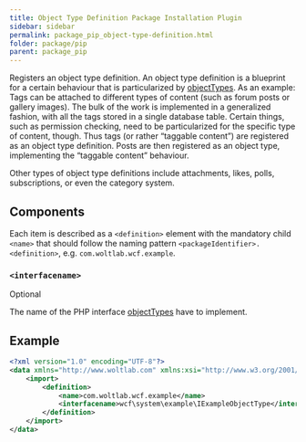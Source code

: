```yaml
---
title: Object Type Definition Package Installation Plugin
sidebar: sidebar
permalink: package_pip_object-type-definition.html
folder: package/pip
parent: package_pip
---
```


Registers an object type definition.
An object type definition is a blueprint for a certain behaviour that is particularized by [objectTypes](package_pip_object-type.md).
As an example: Tags can be attached to different types of content (such as forum posts or gallery images).
The bulk of the work is implemented in a generalized fashion, with all the tags stored in a single database table.
Certain things, such as permission checking, need to be particularized for the specific type of content, though.
Thus tags (or rather “taggable content”) are registered as an object type definition.
Posts are then registered as an object type, implementing the “taggable content” behaviour.

Other types of object type definitions include attachments, likes, polls, subscriptions, or even the category system.

## Components

Each item is described as a `<definition>` element with the mandatory child `<name>` that should follow the naming pattern `<packageIdentifier>.<definition>`, e.g. `com.woltlab.wcf.example`.

### `<interfacename>`

<span class="label label-info">Optional</span>

The name of the PHP interface [objectTypes](package_pip_object-type.md) have to implement.

## Example

```xml
<?xml version="1.0" encoding="UTF-8"?>
<data xmlns="http://www.woltlab.com" xmlns:xsi="http://www.w3.org/2001/XMLSchema-instance" xsi:schemaLocation="http://www.woltlab.com http://www.woltlab.com/XSD/2019/objectTypeDefinition.xsd">
	<import>
		<definition>
			<name>com.woltlab.wcf.example</name>
			<interfacename>wcf\system\example\IExampleObjectType</interfacename>
		</definition>
	</import>
</data>
```
